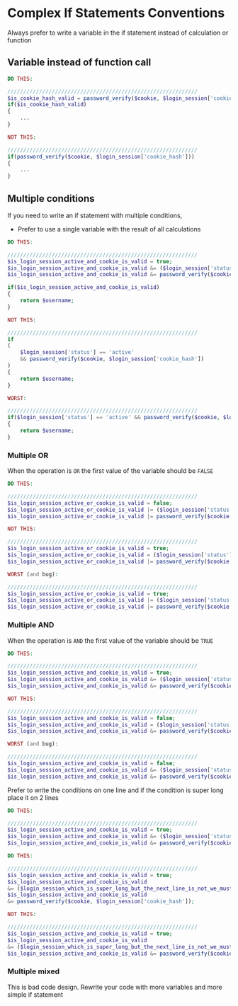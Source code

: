 # Complex If Statements Conventions

Always prefer to write a variable in the if statement instead of calculation or function

## Variable instead of function call

```php
DO THIS:

////////////////////////////////////////////////////////////
$is_cookie_hash_valid = password_verify($cookie, $login_session['cookie_hash']);
if($is_cookie_hash_valid)
{
    ...
}

NOT THIS:

////////////////////////////////////////////////////////////
if(password_verify($cookie, $login_session['cookie_hash']))
{
    ...
}
```

## Multiple conditions

If you need to write an if statement with multiple conditions,

- Prefer to use a single variable with the result of all calculations

```php
DO THIS:

////////////////////////////////////////////////////////////
$is_login_session_active_and_cookie_is_valid = true;
$is_login_session_active_and_cookie_is_valid &= ($login_session['status'] == 'active');
$is_login_session_active_and_cookie_is_valid &= password_verify($cookie, $login_session['cookie_hash']);

if($is_login_session_active_and_cookie_is_valid)
{
    return $username;
}

NOT THIS:

////////////////////////////////////////////////////////////
if
(
    $login_session['status'] == 'active' 
    && password_verify($cookie, $login_session['cookie_hash'])
)
{
    return $username;
}

WORST:

////////////////////////////////////////////////////////////
if($login_session['status'] == 'active' && password_verify($cookie, $login_session['cookie_hash']))
{
    return $username;
}
```

### Multiple OR

When the operation is `OR` the first value of the variable should be `FALSE`

```php
DO THIS:

////////////////////////////////////////////////////////////
$is_login_session_active_or_cookie_is_valid = false;
$is_login_session_active_or_cookie_is_valid |= ($login_session['status'] == 'active');
$is_login_session_active_or_cookie_is_valid |= password_verify($cookie, $login_session['cookie_hash']);

NOT THIS:

////////////////////////////////////////////////////////////
$is_login_session_active_or_cookie_is_valid = true;
$is_login_session_active_or_cookie_is_valid = ($login_session['status'] == 'active');
$is_login_session_active_or_cookie_is_valid |= password_verify($cookie, $login_session['cookie_hash']);

WORST (and bug):

////////////////////////////////////////////////////////////
$is_login_session_active_or_cookie_is_valid = true;
$is_login_session_active_or_cookie_is_valid |= ($login_session['status'] == 'active');
$is_login_session_active_or_cookie_is_valid |= password_verify($cookie, $login_session['cookie_hash']);
```

### Multiple AND

When the operation is `AND` the first value of the variable should be `TRUE`

```php
DO THIS:

////////////////////////////////////////////////////////////
$is_login_session_active_and_cookie_is_valid = true;
$is_login_session_active_and_cookie_is_valid &= ($login_session['status'] == 'active');
$is_login_session_active_and_cookie_is_valid &= password_verify($cookie, $login_session['cookie_hash']);

NOT THIS:

////////////////////////////////////////////////////////////
$is_login_session_active_and_cookie_is_valid = false;
$is_login_session_active_and_cookie_is_valid = ($login_session['status'] == 'active');
$is_login_session_active_and_cookie_is_valid &= password_verify($cookie, $login_session['cookie_hash']);

WORST (and bug):

////////////////////////////////////////////////////////////
$is_login_session_active_and_cookie_is_valid = false;
$is_login_session_active_and_cookie_is_valid &= ($login_session['status'] == 'active');
$is_login_session_active_and_cookie_is_valid &= password_verify($cookie, $login_session['cookie_hash']);
```

Prefer to write the conditions on one line and if the condition is super long place it on 2 lines

```php
DO THIS:

////////////////////////////////////////////////////////////
$is_login_session_active_and_cookie_is_valid = true;
$is_login_session_active_and_cookie_is_valid &= ($login_session['status'] == 'active');
$is_login_session_active_and_cookie_is_valid &= password_verify($cookie, $login_session['cookie_hash']);

DO THIS:

////////////////////////////////////////////////////////////
$is_login_session_active_and_cookie_is_valid = true;
$is_login_session_active_and_cookie_is_valid 
&= ($login_session_which_is_super_long_but_the_next_line_is_not_we_must_be_consistent_if_the_variable_name_is_long_place_all_the_statements_on_new_line['status'] == 'active');
$is_login_session_active_and_cookie_is_valid 
&= password_verify($cookie, $login_session['cookie_hash']);

NOT THIS:

////////////////////////////////////////////////////////////
$is_login_session_active_and_cookie_is_valid = true;
$is_login_session_active_and_cookie_is_valid 
&= ($login_session_which_is_super_long_but_the_next_line_is_not_we_must_be_consistent_if_the_variable_name_is_long_place_all_the_statements_on_new_line['status'] == 'active');
$is_login_session_active_and_cookie_is_valid &= password_verify($cookie, $login_session['cookie_hash']);
```

### Multiple mixed

This is bad code design. Rewrite your code with more variables and more simple if statement
